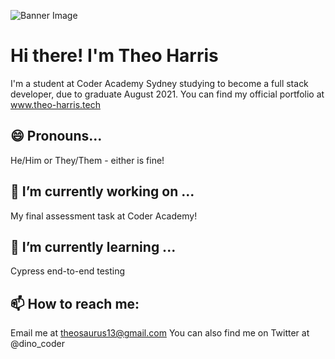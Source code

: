 ![Banner Image](https://i.ibb.co/P4XQwXK/Purple-Gradient-Geometry-Maths-Google-Classroom-Header-1.png)

# Hi there! I'm Theo Harris
I'm a student at Coder Academy Sydney studying to become a full stack developer, due to graduate August 2021.
You can find my official portfolio at www.theo-harris.tech

## 😄 Pronouns...

He/Him or They/Them - either is fine! 

## 🔭 I’m currently working on ...

My final assessment task at Coder Academy!

## 🌱 I’m currently learning ...

Cypress end-to-end testing

## 📫 How to reach me:

Email me at theosaurus13@gmail.com
You can also find me on Twitter at @dino_coder

<!--
**Theosaurus-Rex/Theosaurus-Rex** is a ✨ _special_ ✨ repository because its `README.md` (this file) appears on your GitHub profile.

Here are some ideas to get you started:

- 🔭 I’m currently working on ...
- 🌱 I’m currently learning ...
- 👯 I’m looking to collaborate on ...
- 🤔 I’m looking for help with ...
- 💬 Ask me about ...
- 📫 How to reach me: ...
- 😄 Pronouns: ...
- ⚡ Fun fact: ...
-->
